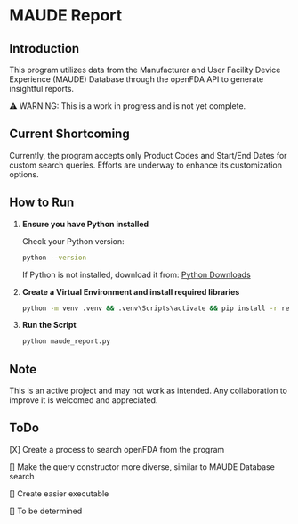 # MAUDE Report

## Introduction

This program utilizes data from the Manufacturer and User Facility Device Experience (MAUDE) Database through the openFDA API to generate insightful reports.

⚠ WARNING: This is a work in progress and is not yet complete.

## Current Shortcoming

Currently, the program accepts only Product Codes and Start/End Dates for custom search queries. Efforts are underway to enhance its customization options.

## How to Run

1. **Ensure you have Python installed**

    Check your Python version:

    ```bash
    python --version
    ```

    If Python is not installed, download it from: [Python Downloads](https://www.python.org/downloads/)

2. **Create a Virtual Environment and install required libraries**

    ```bash
    python -m venv .venv && .venv\Scripts\activate && pip install -r requirements.txt 
    ```

3. **Run the Script**

    ```bash
    python maude_report.py
    ```

## Note

This is an active project and may not work as intended. Any collaboration to improve it is welcomed and appreciated.

## ToDo

[X] Create a process to search openFDA from the program

[] Make the query constructor more diverse, similar to MAUDE Database search

[] Create easier executable

[] To be determined
